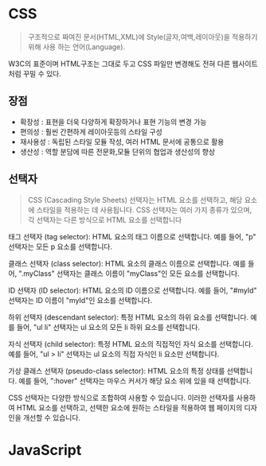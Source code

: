 # CSS
> 구조적으로 짜여진 문서(HTML,XML)에 Style(글자,여백,레이아웃)을 적용하기 위해 사용 하는 언어(Language).

W3C의 표준이며 HTML구조는 그대로 두고 CSS 파일만 변경해도 전혀 다른 웹사이트처럼 꾸밀 수 있다.


## 장점
- 확장성 : 표현을 더욱 다양하게 확장하거나 표현 기능의 변경 가능 
- 편의성 : 훨씬 간편하게 레이아웃등의 스타일 구성 
- 재사용성 : 독립된 스타일 모듈 작성, 여러 HTML 문서에 공통으로 활용 
- 생산성 : 역할 분담에 따른 전문화,모듈 단위의 협업과 생산성의 향상


## 선택자
> CSS (Cascading Style Sheets) 선택자는 HTML 요소를 선택하고, 해당 요소에 스타일을 적용하는 데 사용됩니다. 
> CSS 선택자는 여러 가지 종류가 있으며, 각 선택자는 다른 방식으로 HTML 요소를 선택합니다

태그 선택자 (tag selector): HTML 요소의 태그 이름으로 선택합니다. 예를 들어, "p" 선택자는 모든 p 요소를 선택합니다.

클래스 선택자 (class selector): HTML 요소의 클래스 이름으로 선택합니다. 예를 들어, ".myClass" 선택자는 클래스 이름이 "myClass"인 모든 요소를 선택합니다.

ID 선택자 (ID selector): HTML 요소의 ID 이름으로 선택합니다. 예를 들어, "#myId" 선택자는 ID 이름이 "myId"인 요소를 선택합니다.

하위 선택자 (descendant selector): 특정 HTML 요소의 하위 요소를 선택합니다. 예를 들어, "ul li" 선택자는 ul 요소의 모든 li 하위 요소를 선택합니다.

자식 선택자 (child selector): 특정 HTML 요소의 직접적인 자식 요소를 선택합니다. 예를 들어, "ul > li" 선택자는 ul 요소의 직접 자식인 li 요소만 선택합니다.

가상 클래스 선택자 (pseudo-class selector): HTML 요소의 특정 상태를 선택합니다. 예를 들어, ":hover" 선택자는 마우스 커서가 해당 요소 위에 있을 때 선택합니다.

CSS 선택자는 다양한 방식으로 조합하여 사용할 수 있습니다.
이러한 선택자를 사용하여 HTML 요소를 선택하고, 선택한 요소에 원하는 스타일을 적용하여 웹 페이지의 디자인을 개선할 수 있습니다.


# JavaScript
